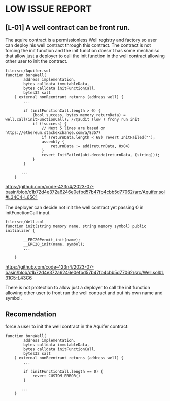 # LOW ISSUE REPORT

## [L-01] A well contract can be front run.
 
The aquire contract is a permissionless Well registry and factory so user can deploy his well contract through this contract. The contract is not forcing the init function and the init function doesn´t has some mechanisc that allow just a deployer to call the init function in the well contract allowing other user to init the contract.

```
file:src/Aquifer.sol
function boreWell(
        address implementation,
        bytes calldata immutableData,
        bytes calldata initFunctionCall,
        bytes32 salt
    ) external nonReentrant returns (address well) {
        ...

        if (initFunctionCall.length > 0) {
            (bool success, bytes memory returnData) = well.call(initFunctionCall); //@audit (low ) frony run init 
            if (!success) {
                // Next 5 lines are based on https://ethereum.stackexchange.com/a/83577
                if (returnData.length < 68) revert InitFailed("");
                assembly {
                    returnData := add(returnData, 0x04)
                }
                revert InitFailed(abi.decode(returnData, (string)));
            }
        }

       ...
    }
```
https://github.com/code-423n4/2023-07-basin/blob/c1b72d4e372a6246e0efbd57b47fb4cbb5d77062/src/Aquifer.sol#L34C4-L65C1

The deployer can decide not init the well contract yet passing 0 in initFunctionCall input.

```
file:src/Well.sol
function init(string memory name, string memory symbol) public initializer {
        
        __ERC20Permit_init(name);
        __ERC20_init(name, symbol);
        ...
       
    }
```
https://github.com/code-423n4/2023-07-basin/blob/c1b72d4e372a6246e0efbd57b47fb4cbb5d77062/src/Well.sol#L31C5-L43C6

There is not protection to allow just a deployer to call the init function allowing other user to front run the well contract and put his own name and symbol.

## Recomendation

force a user to init the well contract in the Aquifer contract:

```
function boreWell(
        address implementation,
        bytes calldata immutableData,
        bytes calldata initFunctionCall,
        bytes32 salt
    ) external nonReentrant returns (address well) {
        ...

        if (initFunctionCall.length == 0) {
            revert CUSTOM_ERROR()
        }

       ...
    }
```